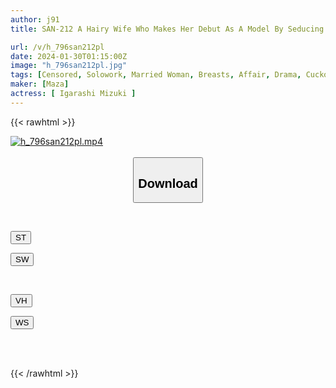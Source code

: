 ```yaml
---
author: j91
title: SAN-212 A Hairy Wife Who Makes Her Debut As A Model By Seducing A Masochist Producer At An Entertainment Agency / Mizuki Igarashi

url: /v/h_796san212pl
date: 2024-01-30T01:15:00Z
image: "h_796san212pl.jpg"
tags: [Censored, Solowork, Married Woman, Breasts, Affair, Drama, Cuckold	]
maker: [Maza]
actress: [ Igarashi Mizuki ]
---
```



{{< rawhtml >}}

<div class="video" data-videoid="WeRXypjD8oHb3Dv">
    <a href="javascript:;">
        <img src="/v/h_796san212pl/h_796san212pl.jpg" width="WIDTH" height="HEIGHT" alt="h_796san212pl.mp4" loading="lazy">
    </a>
</div>

<script type="text/javascript" src="https://j91.asia/asset/on-demand-st.js"></script>

<br>
  <link rel="stylesheet" href="https://j91.asia/asset/bs5.css">
  
  <center>
  <button class="btn btn-primary" type="button" data-bs-toggle="collapse" data-bs-target=".multi-collapse" aria-expanded="false" aria-controls="multiCollapseExample1 multiCollapseExample2"><h2>Download</h2></button></center>
</p>
<div class="row">
  <div class="col">
    <div class="collapse multi-collapse" id="multiCollapseExample1">
      <div class="card card-body">
	      	      <br>
<div class="buttons">  
<p><a href="https://streamtape.to/v/WeRXypjD8oHb3Dv" target="_blank"><button class="btn-hover color-3"><i class="fa fa-download"></i> ST</button></a></p>
<p><a href="https://flaswish.com/ey6kdzd10tep" target="_blank"><button class="btn-hover color-2"><i class="fa fa-download"></i> SW</button></a></p></div>
    </div>
  </div>
</div>
  <div class="col">
    <div class="collapse multi-collapse" id="multiCollapseExample2">
      <div class="card card-body">
	      <br>
<div class="buttons">
<p><a href="https://vidhidepro.com/f/dyk2ipwosx6a" target="_blank"><button class="btn-hover color-9"><i class="fa fa-download"></i> VH</button></a></p>
<p><a href="https://wolfstream.tv/7p3q4m6om90j/SAN-212.mp4.html" target="_blank"><button class="btn-hover color-8"><i class="fa fa-download"></i> WS</button></a></p></div>
<br><br>
      </div>
    </div>
  </div>
</div>

{{< /rawhtml >}}